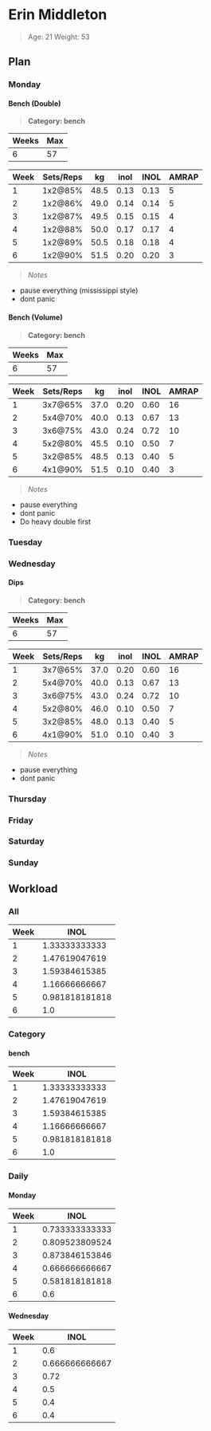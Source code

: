 # Erin Middleton
>Age: 21 Weight: 53
 
## Plan
### Monday
  
#### Bench (Double)
>__Category: bench__
 
Weeks | Max
------|----
6     | 57 
  
Week | Sets/Reps | kg   | inol | INOL | AMRAP
-----|-----------|------|------|------|------
1    | 1x2@85%   | 48.5 | 0.13 | 0.13 | 5    
2    | 1x2@86%   | 49.0 | 0.14 | 0.14 | 5    
3    | 1x2@87%   | 49.5 | 0.15 | 0.15 | 4    
4    | 1x2@88%   | 50.0 | 0.17 | 0.17 | 4    
5    | 1x2@89%   | 50.5 | 0.18 | 0.18 | 4    
6    | 1x2@90%   | 51.5 | 0.20 | 0.20 | 3    
>_Notes_
 
+ pause everything (mississippi style)  
+ dont panic  
#### Bench (Volume)
>__Category: bench__
 
Weeks | Max
------|----
6     | 57 
  
Week | Sets/Reps | kg   | inol | INOL | AMRAP
-----|-----------|------|------|------|------
1    | 3x7@65%   | 37.0 | 0.20 | 0.60 | 16   
2    | 5x4@70%   | 40.0 | 0.13 | 0.67 | 13   
3    | 3x6@75%   | 43.0 | 0.24 | 0.72 | 10   
4    | 5x2@80%   | 45.5 | 0.10 | 0.50 | 7    
5    | 3x2@85%   | 48.5 | 0.13 | 0.40 | 5    
6    | 4x1@90%   | 51.5 | 0.10 | 0.40 | 3    
>_Notes_
 
+ pause everything  
+ dont panic  
+ Do heavy double first  
### Tuesday
  
### Wednesday
  
#### Dips
>__Category: bench__
 
Weeks | Max
------|----
6     | 57 
  
Week | Sets/Reps | kg   | inol | INOL | AMRAP
-----|-----------|------|------|------|------
1    | 3x7@65%   | 37.0 | 0.20 | 0.60 | 16   
2    | 5x4@70%   | 40.0 | 0.13 | 0.67 | 13   
3    | 3x6@75%   | 43.0 | 0.24 | 0.72 | 10   
4    | 5x2@80%   | 46.0 | 0.10 | 0.50 | 7    
5    | 3x2@85%   | 48.0 | 0.13 | 0.40 | 5    
6    | 4x1@90%   | 51.0 | 0.10 | 0.40 | 3    
>_Notes_
 
+ pause everything  
+ dont panic  
### Thursday
  
### Friday
  
### Saturday
  
### Sunday
  
## Workload
### All
Week | INOL          
-----|---------------
1    | 1.33333333333 
2    | 1.47619047619 
3    | 1.59384615385 
4    | 1.16666666667 
5    | 0.981818181818
6    | 1.0           
  
### Category
#### bench
Week | INOL          
-----|---------------
1    | 1.33333333333 
2    | 1.47619047619 
3    | 1.59384615385 
4    | 1.16666666667 
5    | 0.981818181818
6    | 1.0           
  
### Daily
#### Monday
Week | INOL          
-----|---------------
1    | 0.733333333333
2    | 0.809523809524
3    | 0.873846153846
4    | 0.666666666667
5    | 0.581818181818
6    | 0.6           
  
#### Wednesday
Week | INOL          
-----|---------------
1    | 0.6           
2    | 0.666666666667
3    | 0.72          
4    | 0.5           
5    | 0.4           
6    | 0.4           
  
